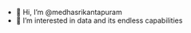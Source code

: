 - 👋 Hi, I’m @medhasrikantapuram
- 👀 I’m interested in data and its endless capabilities


<!---
medhasrikantapuram/medhasrikantapuram is a ✨ special ✨ repository because its `README.md` (this file) appears on your GitHub profile.
You can click the Preview link to take a look at your changes.
--->
